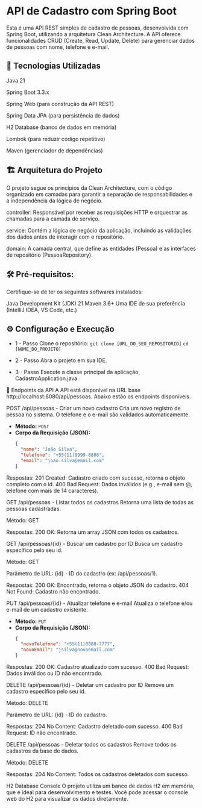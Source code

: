 # API de Cadastro com Spring Boot
Esta é uma API REST simples de cadastro de pessoas, desenvolvida com Spring Boot, utilizando a arquitetura Clean Architecture. A API oferece funcionalidades CRUD (Create, Read, Update, Delete) para gerenciar dados de pessoas com nome, telefone e e-mail.

## 🚀 Tecnologias Utilizadas
Java 21

Spring Boot 3.3.x

Spring Web (para construção da API REST)

Spring Data JPA (para persistência de dados)

H2 Database (banco de dados em memória)

Lombok (para reduzir código repetitivo)

Maven (gerenciador de dependências)

## 🏗️ Arquitetura do Projeto
O projeto segue os princípios da Clean Architecture, com o código organizado em camadas para garantir a separação de responsabilidades e a independência da lógica de negócio.

controller: Responsável por receber as requisições HTTP e orquestrar as chamadas para a camada de serviço.

service: Contém a lógica de negócio da aplicação, incluindo as validações dos dados antes de interagir com o repositório.

domain: A camada central, que define as entidades (Pessoa) e as interfaces de repositório (PessoaRepository).

## 🛠️ Pré-requisitos:

Certifique-se de ter os seguintes softwares instalados:

Java Development Kit (JDK) 21
Maven 3.6+
Uma IDE de sua preferência (IntelliJ IDEA, VS Code, etc.)

## ⚙️ Configuração e Execução

* 1 - Passo
Clone o repositório:
```git clone [URL_DO_SEU_REPOSITORIO]```
```cd [NOME_DO_PROJETO]```

* 2 - Passo
Abra o projeto em sua IDE.

* 3 - Passo
Execute a classe principal da aplicação, CadastroApplication.java.

🚀 Endpoints da API
A API está disponível na URL base http://localhost:8080/api/pessoas. Abaixo estão os endpoints disponíveis.

POST /api/pessoas - Criar um novo cadastro
Cria um novo registro de pessoa no sistema. O telefone e o e-mail são validados automaticamente.

* **Método:** `POST`
* **Corpo da Requisição (JSON):**
    ```json
    {
      "nome": "João Silva",
      "telefone": "+55(11)9999-8888",
      "email": "joao.silva@email.com"
    }
    ```

Respostas:
201 Created: Cadastro criado com sucesso, retorna o objeto completo com o id.
400 Bad Request: Dados inválidos (e.g., e-mail sem @, telefone com mais de 14 caracteres).

GET /api/pessoas - Listar todos os cadastros
Retorna uma lista de todas as pessoas cadastradas.

Método: GET

Respostas:
200 OK: Retorna um array JSON com todos os cadastros.

GET /api/pessoas/{id} - Buscar um cadastro por ID
Busca um cadastro específico pelo seu id.

Método: GET

Parâmetro de URL: {id} - ID do cadastro (ex: /api/pessoas/1).

Respostas:
200 OK: Encontrado, retorna o objeto JSON do cadastro.
404 Not Found: Cadastro não encontrado.

PUT /api/pessoas/{id} - Atualizar telefone e e-mail
Atualiza o telefone e/ou e-mail de um cadastro existente.

* **Método:** `PUT`
* **Corpo da Requisição (JSON):**
    ```json
    {
      "novoTelefone": "+55(11)8888-7777",
      "novoEmail": "jsilva@novoemail.com"
    }
    ```

Respostas:
200 OK: Cadastro atualizado com sucesso.
400 Bad Request: Dados inválidos ou ID não encontrado.

DELETE /api/pessoas/{id} - Deletar um cadastro por ID
Remove um cadastro específico pelo seu id.

Método: DELETE

Parâmetro de URL: {id} - ID do cadastro.

Respostas:
204 No Content: Cadastro deletado com sucesso.
400 Bad Request: ID não encontrado.

DELETE /api/pessoas - Deletar todos os cadastros
Remove todos os cadastros da base de dados.

Método: DELETE

Respostas:
204 No Content: Todos os cadastros deletados com sucesso.

H2 Database Console
O projeto utiliza um banco de dados H2 em memória, que é ideal para desenvolvimento e testes. Você pode acessar o console web do H2 para visualizar os dados diretamente.
